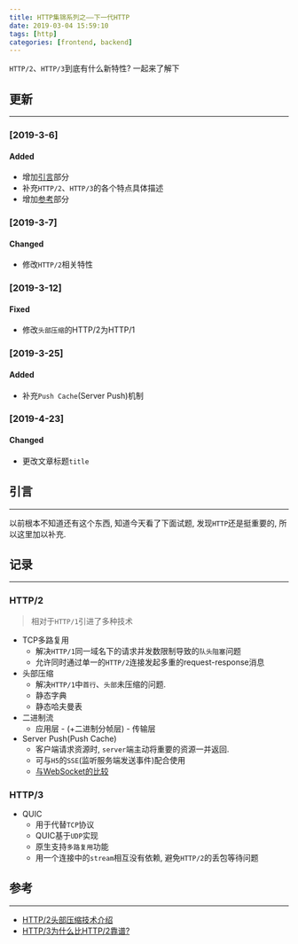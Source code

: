 ```yaml
---
title: HTTP集锦系列之——下一代HTTP
date: 2019-03-04 15:59:10
tags: [http]
categories: [frontend, backend]
---
```


`HTTP/2`、`HTTP/3`到底有什么新特性? 一起来了解下


<!-- more -->


## 更新

------

### [2019-3-6]

#### Added

- 增加[引言](#引言)部分
- 补充`HTTP/2`、`HTTP/3`的各个特点具体描述
- 增加[参考](#参考)部分

### [2019-3-7]

#### Changed

- 修改`HTTP/2`相关特性

### [2019-3-12]

#### Fixed

- 修改`头部压缩`的HTTP/2为HTTP/1

### [2019-3-25]

#### Added

- 补充`Push Cache`(Server Push)机制

### [2019-4-23]

#### Changed

- 更改文章标题`title`

## 引言

------

以前根本不知道还有这个东西, 知道今天看了下面试题, 发现`HTTP`还是挺重要的, 所以这里加以补充.


## 记录

------

### HTTP/2

> 相对于`HTTP/1`引进了多种技术

- TCP多路复用
  - 解决`HTTP/1`同一域名下的请求并发数限制导致的`队头阻塞`问题
  - 允许同时通过单一的`HTTP/2`连接发起多重的request-response消息
- 头部压缩
  - 解决`HTTP/1`中`首行`、`头部`未压缩的问题.
  - 静态字典
  - 静态哈夫曼表
- 二进制流
  - 应用层 - (+二进制分帧层) - 传输层
- Server Push(Push Cache)
  - 客户端请求资源时, `server`端主动将重要的资源一并返回.
  - 可与`H5`的`SSE`(监听服务端发送事件)配合使用
  - [与WebSocket的比较](https://blog.yyge.top/blog/2019/03/17/HTTP%E9%9B%86%E9%94%A6%E7%B3%BB%E5%88%97%E4%B9%8B%E2%80%94%E2%80%94HTTP%E4%B8%8EWebSocket%E4%B9%8B%E5%88%AB/)

### HTTP/3

- QUIC
  - 用于代替`TCP`协议
  - QUIC基于`UDP`实现
  - 原生支持`多路复用`功能
  - 用一个连接中的`stream`相互没有依赖, 避免`HTTP/2`的丢包等待问题

## 参考

------

<!-- 参阅[文章](https://imququ.com/post/header-compression-in-http2.html) -->
- [HTTP/2头部压缩技术介绍](https://imququ.com/post/header-compression-in-http2.html)
- [HTTP/3为什么比HTTP/2靠谱?](http://www.sohu.com/a/299243519_115128)